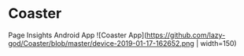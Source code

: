 # Coaster
Page Insights Android App
![Coaster App](https://github.com/lazy-god/Coaster/blob/master/device-2019-01-17-162652.png | width=150)
